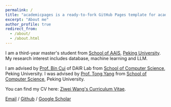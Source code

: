 ```yaml
---
permalink: /
title: "academicpages is a ready-to-fork GitHub Pages template for academic personal websites"
excerpt: "About me"
author_profile: true
redirect_from: 
  - /about/
  - /about.html
---
```


I am a third-year master's student from [School of AAIS](http://www.aais.pku.edu.cn/), [Peking University](https://www.pku.edu.cn/). My research interest includes database, machine learning and LLM.

I am advised by [Prof. Bin Cui](https://cuibinpku.github.io/) of DAIR Lab from [School of Computer Science](https://cs.pku.edu.cn/), Peking University. I was advised by [Prof. Tong Yang](https://yangtonghome.github.io/) from [School of Computer Science](https://cs.pku.edu.cn/), Peking University.

You can find my CV here: [Ziwei Wang's Curriculum Vitae](../assets/Curriculum_Vitae.pdf).

[Email](mailto:wangziwei@stu.pku.edu.cn) / [Github](https://github.com/willziwang) / [Google Scholar](https://scholar.google.com/citations?user=dDzbfawAAAAJ)
